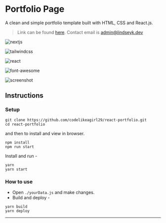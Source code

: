 # Portfolio Page

A clean and simple portfolio template built with HTML, CSS and React.js.

> Link can be found [here](http://nextjs-profile-pi.vercel.app/).
> Contact email is [admin@lindseyk.dev](mailto:admin@lindseyk.dev)


![nextjs](https://camo.githubusercontent.com/8552f38715af0ea9f364801b055f7a2448812b49075860983d53a81414349623/68747470733a2f2f696d672e736869656c64732e696f2f7374617469632f76313f7374796c653d666f722d7468652d6261646765266d6573736167653d4e6578742e6a7326636f6c6f723d303030303030266c6f676f3d4e6578742e6a73266c6f676f436f6c6f723d464646464646266c6162656c3d)

![tailwindcss](https://camo.githubusercontent.com/5d16e7fdd964ebca50ca82d6c8b081045630340427c463f4470050acd4e50ef3/68747470733a2f2f696d672e736869656c64732e696f2f7374617469632f76313f7374796c653d666f722d7468652d6261646765266d6573736167653d5461696c77696e642b43535326636f6c6f723d323232323232266c6f676f3d5461696c77696e642b435353266c6f676f436f6c6f723d303642364434266c6162656c3d)

![react](https://camo.githubusercontent.com/67a01fa7cf337616274f39c070a11638f2e65720e414ef55b8dd3f9c2a803b2a/68747470733a2f2f696d672e736869656c64732e696f2f7374617469632f76313f7374796c653d666f722d7468652d6261646765266d6573736167653d526561637426636f6c6f723d323232323232266c6f676f3d5265616374266c6f676f436f6c6f723d363144414642266c6162656c3d)

![font-awesome](https://camo.githubusercontent.com/75ddce514d1531301dd02977fe246e648ad6ba6d1d62e7b494557c71aae1af69/68747470733a2f2f696d672e736869656c64732e696f2f7374617469632f76313f7374796c653d666f722d7468652d6261646765266d6573736167653d466f6e742b417765736f6d6526636f6c6f723d353238444437266c6f676f3d466f6e742b417765736f6d65266c6f676f436f6c6f723d464646464646266c6162656c3d)

![screenshot](https://res.cloudinary.com/codelikeagirl29/image/upload/v1669212549/lindseyk_eucwyv.png)

## Instructions

### Setup

```shell
git clone https://github.com/codelikeagirl29/react-portfolio.git
cd react-portfolio
```
and then to install and view in browser.

```shell
npm install
npm run start
```

Install and run -

```shell
yarn
yarn start
```

### How to use

- Open `./yourData.js` and make changes.
- Build and deploy -

```shell
yarn build
yarn deploy
```
---
